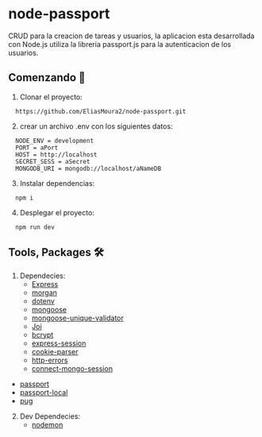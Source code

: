 # node-passport
CRUD para la creacion de tareas y usuarios, la aplicacion esta desarrollada con Node.js utiliza la libreria passport.js para la autenticacion de los usuarios.
## Comenzando 🚀
1. Clonar el proyecto: 
```
  https://github.com/EliasMoura2/node-passport.git
```
2. crear un archivo .env con los siguientes datos:
```
  NODE_ENV = development
  PORT = aPort
  HOST = http://localhost
  SECRET_SESS = aSecret
  MONGODB_URI = mongodb://localhost/aNameDB
```
3. Instalar dependencias:
```
  npm i
```
4. Desplegar el proyecto:
```
  npm run dev
```
## Tools, Packages 🛠️
1. Dependecies:
   - [Express](https://expressjs.com/)
   - [morgan](https://www.npmjs.com/package/morgan)
   - [dotenv](https://www.npmjs.com/package/dotenv)
   - [mongoose](https://mongoosejs.com/)
   - [mongoose-unique-validator](https://www.npmjs.com/package/mongoose-unique-validator)
   - [Joi](https://joi.dev/)
   - [bcrypt](https://www.npmjs.com/package/bcrypt)
   - [express-session](https://www.npmjs.com/package/express-session)
   - [cookie-parser](https://www.npmjs.com/package/cookie-parser)
   - [http-errors](https://www.npmjs.com/package/http-errors)
   - [connect-mongo-session](https://www.npmjs.com/package/connect-mongodb-session)
 <!-- - [connect-flash](https://www.npmjs.com/package/connect-flash) -->
   - [passport](http://www.passportjs.org/)
   - [passport-local](http://www.passportjs.org/packages/passport-local/)
   - [pug](https://pugjs.org/api/getting-started.html)
   <!-- npx babel-node src/index.js -->
2. Dev Dependecies:
   - [nodemon](https://nodemon.io/)
    
